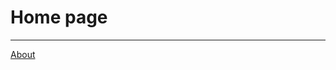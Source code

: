 # Home page




<!--
{% for page in site.html_pages %}
* [{{ page.title }}]( {{ page.url }} )
{% endfor %}

 <ul>
  {% for page in site.pages %}
  <li>
      <a href="{{ page.url }}">{{ page.title }}</a>
  </li>
  {% endfor %}
</ul> -->

<!-- <ul>
{% for post in site.posts %}
<li>
    <a href="{{ post.url }}">{{ post.title }}</a>
</li>
{% endfor %}
</ul> 

{% for post in site.posts %}
* [{{ post.title }}]( {{ post.url }} )
{% endfor %}
-->


---
[About](about.html)


